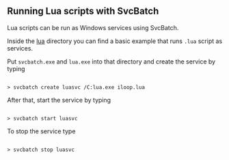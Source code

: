 ## Running Lua scripts with SvcBatch

Lua scripts can be run as Windows services using SvcBatch.

Inside the [lua](lua) directory you can find
a basic example that runs `.lua` script as services.

Put `svcbatch.exe` and `lua.exe` into that directory and create
the service by typing

```no-highlight

> svcbatch create luasvc /C:lua.exe iloop.lua

```

After that, start the service by typing

```no-highlight

> svcbatch start luasvc

```

To stop the service type

```no-highlight

> svcbatch stop luasvc

```
